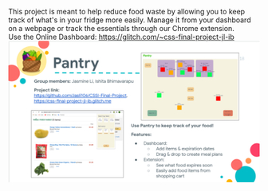 This project is meant to help reduce food waste by allowing you to keep track of what's in your fridge more easily. Manage it from your dashboard on a webpage or track the essentials through our Chrome extension.  
Use the Online Dashboard: https://glitch.com/~css-final-project-jl-ib
![Image of Presentation Slide](https://github.com/Jasli106/CSSI-Final-Project/blob/master/slide-cssi.PNG)
